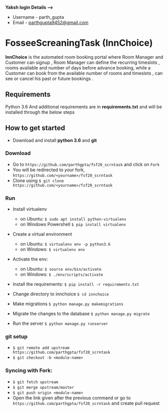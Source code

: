 **Yaksh login Details -->**

* Username - parth_gupta
* Email - parthgupta9452@gmail.com
# FosseeScreaningTask (InnChoice)

**InnChoice** is the automated room booking portal where Room Manager and Customer can signup , Room Manager can define the recurring timeslots , rooms available and number of days before advance booking, while a Customer can book from the available number of rooms and timeslots , can see or cancel his past or future bookings . 

## Requirements

Python 3.6 
And additional requirements are in **requirements.txt** and will be installed through the below steps

## How to get started

* Download and install **python 3.6** and **git**
### Download
* Go to `https://github.com/parthgpta/fsf20_scrntask` and click on `Fork`
* You will be redirected to *your* fork, `https://github.com/<yourname>/fsf20_scrntask`
* Clone using `$ git clone https://github.com/<yourname>/fsf20_scrntask`
### Run
* Install virtualenv  
    - on Ubuntu: `$ sudo apt install python-virtualenv`  
    - on Windows Powershell `$ pip install virtualenv`  
* Create a virtual environment  
    - on Ubuntu: `$ virtualenv env -p python3.6`  
    - on Windows: `$ virtualenv env`  
* Activate the env:
    - on Ubuntu: `$ source env/bin/activate`  
    - on Windows: `$ ./env/scripts/activate`  
* Install the requirements: `$ pip install -r requirements.txt`

* Change directory to innchoice `$ cd innchoice`
* Make migrations `$ python manage.py makemigrations`  
* Migrate the changes to the database `$ python manage.py migrate`  
* Run the server `$ python manage.py runserver`
### git setup
* `$ git remote add upstream https://github.com/parthgpta/fsf20_scrntask`
* `$ git checkout -b <module-name>`


### Syncing with Fork:
* `$ git fetch upstream`
* `$ git merge upstream/master`
* `$ git push origin <module-name>`
* Open the link given after the previous command or go to `https://github.com/parthgpta/fsf20_scrntask` and create pull request


